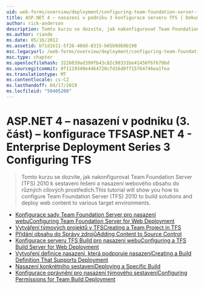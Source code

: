 ```yaml
---
uid: web-forms/overview/deployment/configuring-team-foundation-server-for-web-deployment/index
title: ASP.NET 4 – nasazení v podniku 3 konfigurace serveru TFS | Dokumentace Microsoftu
author: rick-anderson
description: Tomto kurzu se dozvíte, jak nakonfigurovat Team Foundation Server (TFS) 2010 k sestavení řešení a nasazení webového obsahu do různých cílových prostředích.
ms.author: riande
ms.date: 05/16/2012
ms.assetid: b71d1611-5f26-40dd-8315-b65b9d69b198
msc.legacyurl: /web-forms/overview/deployment/configuring-team-foundation-server-for-web-deployment
msc.type: chapter
ms.openlocfilehash: 3226039ad399fb43c82c98331be41450f6f679bd
ms.sourcegitcommit: 0f1119340e4464720cfd16d0ff15764746ea1fea
ms.translationtype: MT
ms.contentlocale: cs-CZ
ms.lasthandoff: 04/17/2019
ms.locfileid: "59405200"
---
```

# <a name="aspnet-4---enterprise-deployment-series-3-configuring-tfs"></a><span data-ttu-id="9a150-103">ASP.NET 4 – nasazení v podniku (3. část) – konfigurace TFS</span><span class="sxs-lookup"><span data-stu-id="9a150-103">ASP.NET 4 - Enterprise Deployment Series 3 Configuring TFS</span></span>

> <span data-ttu-id="9a150-104">Tomto kurzu se dozvíte, jak nakonfigurovat Team Foundation Server (TFS) 2010 k sestavení řešení a nasazení webového obsahu do různých cílových prostředích.</span><span class="sxs-lookup"><span data-stu-id="9a150-104">This tutorial will show you how to configure Team Foundation Server (TFS) 2010 to build solutions and deploy web content to various target environments.</span></span>


- [<span data-ttu-id="9a150-105">Konfigurace sady Team Foundation Server pro nasazení webu</span><span class="sxs-lookup"><span data-stu-id="9a150-105">Configuring Team Foundation Server for Web Deployment</span></span>](configuring-team-foundation-server-for-web-deployment.md)
- [<span data-ttu-id="9a150-106">Vytváření týmových projektů v TFS</span><span class="sxs-lookup"><span data-stu-id="9a150-106">Creating a Team Project in TFS</span></span>](creating-a-team-project-in-tfs.md)
- [<span data-ttu-id="9a150-107">Přidání obsahu do Správy zdrojů</span><span class="sxs-lookup"><span data-stu-id="9a150-107">Adding Content to Source Control</span></span>](adding-content-to-source-control.md)
- [<span data-ttu-id="9a150-108">Konfigurace serveru TFS Build pro nasazení webu</span><span class="sxs-lookup"><span data-stu-id="9a150-108">Configuring a TFS Build Server for Web Deployment</span></span>](configuring-a-tfs-build-server-for-web-deployment.md)
- [<span data-ttu-id="9a150-109">Vytvoření definice nasazení, která podporuje nasazení</span><span class="sxs-lookup"><span data-stu-id="9a150-109">Creating a Build Definition That Supports Deployment</span></span>](creating-a-build-definition-that-supports-deployment.md)
- [<span data-ttu-id="9a150-110">Nasazení konkrétního sestavení</span><span class="sxs-lookup"><span data-stu-id="9a150-110">Deploying a Specific Build</span></span>](deploying-a-specific-build.md)
- [<span data-ttu-id="9a150-111">Konfigurace oprávnění pro nasazení týmového sestavení</span><span class="sxs-lookup"><span data-stu-id="9a150-111">Configuring Permissions for Team Build Deployment</span></span>](configuring-permissions-for-team-build-deployment.md)
